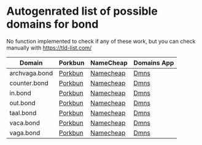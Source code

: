 # Autogenrated list of possible domains for bond

No function implemented to check if any of these work, but you can check manually with https://tld-list.com/

| Domain | Porkbun | NameCheap | Domains App |
|---|---|---|---|
| archvaga.bond | [Porkbun](https://porkbun.com/checkout/search?prb=e814663da1&tlds=&idnLanguage=&search=search&q=archvaga.bond) | [Namecheap](https://www.namecheap.com/domains/registration/results/?domain=archvaga.bond) | [Dmns](https://dmns.app/domains?q=archvaga.bond) |
| counter.bond | [Porkbun](https://porkbun.com/checkout/search?prb=e814663da1&tlds=&idnLanguage=&search=search&q=counter.bond) | [Namecheap](https://www.namecheap.com/domains/registration/results/?domain=counter.bond) | [Dmns](https://dmns.app/domains?q=counter.bond) |
| in.bond | [Porkbun](https://porkbun.com/checkout/search?prb=e814663da1&tlds=&idnLanguage=&search=search&q=in.bond) | [Namecheap](https://www.namecheap.com/domains/registration/results/?domain=in.bond) | [Dmns](https://dmns.app/domains?q=in.bond) |
| out.bond | [Porkbun](https://porkbun.com/checkout/search?prb=e814663da1&tlds=&idnLanguage=&search=search&q=out.bond) | [Namecheap](https://www.namecheap.com/domains/registration/results/?domain=out.bond) | [Dmns](https://dmns.app/domains?q=out.bond) |
| taal.bond | [Porkbun](https://porkbun.com/checkout/search?prb=e814663da1&tlds=&idnLanguage=&search=search&q=taal.bond) | [Namecheap](https://www.namecheap.com/domains/registration/results/?domain=taal.bond) | [Dmns](https://dmns.app/domains?q=taal.bond) |
| vaca.bond | [Porkbun](https://porkbun.com/checkout/search?prb=e814663da1&tlds=&idnLanguage=&search=search&q=vaca.bond) | [Namecheap](https://www.namecheap.com/domains/registration/results/?domain=vaca.bond) | [Dmns](https://dmns.app/domains?q=vaca.bond) |
| vaga.bond | [Porkbun](https://porkbun.com/checkout/search?prb=e814663da1&tlds=&idnLanguage=&search=search&q=vaga.bond) | [Namecheap](https://www.namecheap.com/domains/registration/results/?domain=vaga.bond) | [Dmns](https://dmns.app/domains?q=vaga.bond) |
